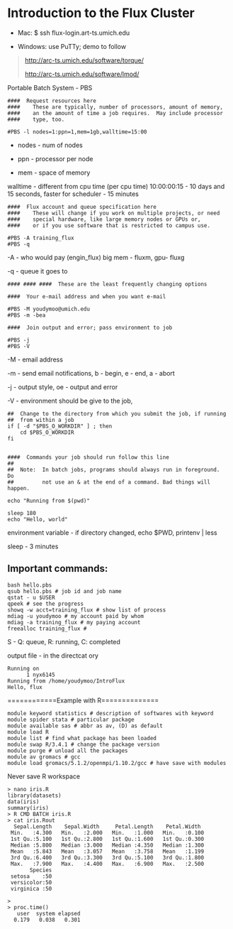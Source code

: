 # Introduction to the Flux Cluster

- Mac: $ ssh flux-login.art-ts.umich.edu

- Windows: use PuTTy; demo to follow

> http://arc-ts.umich.edu/software/torque/
>
> http://arc-ts.umich.edu/software/lmod/

Portable Batch System - PBS

```
####  Request resources here
####    These are typically, number of processors, amount of memory,
####    an the amount of time a job requires.  May include processor
####    type, too.

#PBS -l nodes=1:ppn=1,mem=1gb,walltime=15:00
```

- nodes - num of nodes

- ppn - processor per node

- mem - space of memory

walltime - different from cpu time (per cpu time) 10:00:00:15 - 10 days and 15 seconds, faster for scheduler - 15 minutes

```
####  Flux account and queue specification here
####    These will change if you work on multiple projects, or need
####    special hardware, like large memory nodes or GPUs or,
####    or if you use software that is restricted to campus use.

#PBS -A training_flux
#PBS -q
```

-A - who would pay (engin_flux) big mem - fluxm, gpu- fluxg

-q - queue it goes to

```
#### #### ####  These are the least frequently changing options

####  Your e-mail address and when you want e-mail

#PBS -M youdymoo@umich.edu
#PBS -m -bea

####  Join output and error; pass environment to job

#PBS -j
#PBS -V
```

-M - email address

-m - send email notifications, b - begin, e - end, a - abort

-j - output style, oe - output and error

-V - environment should be give to the job, 

```
##  Change to the directory from which you submit the job, if running
##  from within a job
if [ -d "$PBS_O_WORKDIR" ] ; then
    cd $PBS_O_WORKDIR
fi


####  Commands your job should run follow this line
##
##  Note:  In batch jobs, programs should always run in foreground.  Do
##         not use an & at the end of a command. Bad things will happen.

echo "Running from $(pwd)"

sleep 180
echo "Hello, world"
```

environment variable - if directory changed, echo $PWD, printenv | less

sleep - 3 minutes

## Important commands:
```
bash hello.pbs
qsub hello.pbs # job id and job name
qstat - u $USER 
qpeek # see the progress
showq -w acct=training_flux # show list of process
mdiag -u youdymoo # my account paid by whom
mdiag -a training_flux # my paying account
freealloc training_flux # 
```

S - Q: queue, R: running, C: completed

output file - in the directcat ory

```
Running on
      1 nyx6145
Running from /home/youdymoo/IntroFlux
Hello, flux
```

============Example with R==============
```
module keyword statistics # description of softwares with keyword
module spider stata # particular package
module available sas # abbr as av, (D) as default
module load R
module list # find what package has been loaded
module swap R/3.4.1 # change the package version
module purge # unload all the packages
module av gromacs # gcc
module load gromacs/5.1.2/openmpi/1.10.2/gcc # have save with modules
```

Never save R workspace

```
> nano iris.R
library(datasets)
data(iris)
summary(iris)
> R CMD BATCH iris.R
> cat iris.Rout
  Sepal.Length    Sepal.Width     Petal.Length    Petal.Width
 Min.   :4.300   Min.   :2.000   Min.   :1.000   Min.   :0.100
 1st Qu.:5.100   1st Qu.:2.800   1st Qu.:1.600   1st Qu.:0.300
 Median :5.800   Median :3.000   Median :4.350   Median :1.300
 Mean   :5.843   Mean   :3.057   Mean   :3.758   Mean   :1.199
 3rd Qu.:6.400   3rd Qu.:3.300   3rd Qu.:5.100   3rd Qu.:1.800
 Max.   :7.900   Max.   :4.400   Max.   :6.900   Max.   :2.500
       Species
 setosa    :50
 versicolor:50
 virginica :50

>
> proc.time()
   user  system elapsed
  0.179   0.038   0.301
  

```
